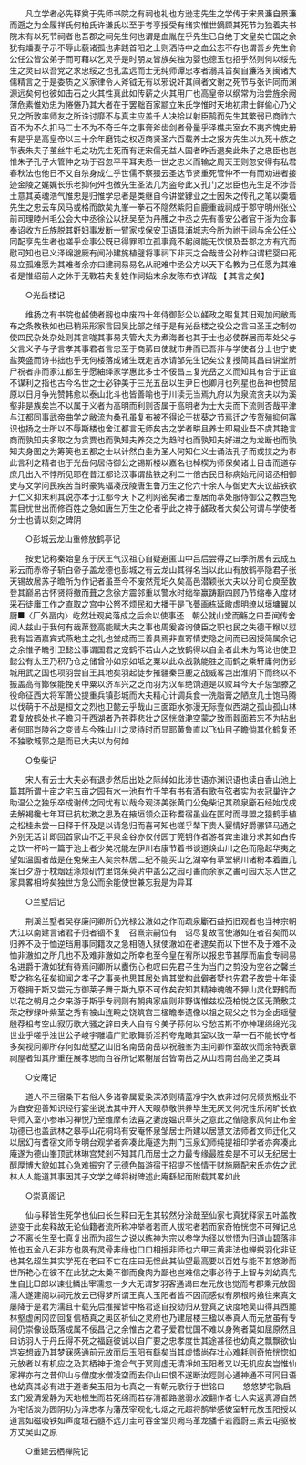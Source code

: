 <!-- { "loadSidebar": true } -->
　　凡立学者必先释奠于先师书院之有祠也礼也方逊志先生之学传于宋景濂自景濂而遡之为金履祥氏何柏氏许谦氏以至于考亭授受有绪实惟世嫡顾其死节为独着夫书院未有以死节祠者也吾郡之祠先生何也谓是血胤在乎先生已自绝于文皇矣亡国之余犹有燔妻子示不辱此藐诸孤也非践首阳之土则洒侍中之血公志不存也谓吾乡先生俞公任公皆公弟子而可藉以乞灵乎是时朋友皆族矣独为婴也德玉也招乎然则何以绥先生之灵曰以吾党之求忠绥之也孔孟远而士无纯师谭忠孝者溺其旨矣自濂洛关闽诸大儒精言之于是委质之义家律令人斧钺无有以邪说奸其间者文谢之死节与张许同而渊源远矣何也彼如击石之火其性真此如传薪之火其用广也高皇帝以纲常为治尝旌余阙薄危素惟劝忠为惓惓乃其大者在于罢黜百家颛立朱氏学惟时天地初肃士鲜偷心乃父兄之所敦率师友之所诛讨靡不与真主应盖千人决拾以射臣鹄而先生其繁弱已商祚六百不为不久扣马二士不为不奇壬午之事膏斧齿剑者骨量乎泽樵夫室女不夷齐愧史册有是乎是高皇帝以三十余年磨钝之权迈商贤圣六百载养士之报方先生以九死十族之节表朱夫子茧丝牛毛之功先生死而有迂宋儒无益人国者昨舌退矣此朱子之忠臣也岂惟朱子孔子大管仲之功于召忽平平耳夫悉一世之忠义而输之周天王则忽安得有私君春秋法也他日不又自杀身成仁乎世儒不察猥云圣达节贤重死管仲不一有而劝进者接迹金陵之娓娓长乐老抑何舛也微先生圣法几为盗夸此又孔门之忠臣也先生足不涉吾土意其英魂浩气惟忠是归惟学忠者是类继自今讲堂肄业之士因朱之传孔之笔以羮墙先生之忠云车风马或格而歆矣九峯一拳石不隐然紫阳自鹿重哉祠成于郡守明州张公前司理睦州毛公会大中丞徐公以抚吴至为丹雘之中丞之先有善安公者官于浙为佥事奉诏收方氏族脱其姙妇事发断一臂家戍保安卫语具浦城志今所为祔于祠与余公任公同配享先生者也嗟乎佥事公既已得罪即立孤事竟不躬阅能无饮恨及吾郡之方有亢而慰可知也已义泽绵邈厥有闻孙建旄植璧将事祠下非天之合哉昔公孙柞臼谓程婴曰死易立孤难愿为其难者余亦曰建祠易易名从祀难中丞公方以天下名教为己任愿为其难者是惟绍前人之休于无斁若夫复姓作祠始末余友陈布衣详哉 【 其言之矣】 

　　○光岳楼记 

　　维扬之有书院也鹾使者剏也中废四十年侍御彭公以鹾政之暇复其旧观加闳敝焉布之条教秩如也已稍采形家言因吴比部之绪于是有光岳楼之役公之言曰圣王之制勿使四民杂处杂处则其言哤其事易夫管大夫为煮海者也其于士也必使群居而萃处父与父言义子与子言孝其事君者言忠至于商苐曰使就市井而已吾非与学使者分士也宁使盐筴盛而诗书拙也乎无何楼落成诸生既走吉水请邹先生记矣公复授简其昌曰讲堂所尸祝者非而家江都生乎愿紬绎家学惠此多士不佞昌三复光岳之义而知其有合于正谊不谋利之指也古今名世之士必钟美于三光五岳以生尹日也卿月也列星也岳神也赞屈原以日月争光赞韩愈以泰山北斗也皆善喻也于川渎无当焉九府以为泉流贪夫以为溪壑非是族矣岂不以属于义者为高明而利则否属于高明者为士大夫而下流则否哉平津与江都同事武帝曲学之敝流为桑孔虽复布被不得论于拔葵之节焉迁之传货殖抑何寡识也扬之士所以不辱斯楼也舍江都言无师矣古之学者畊且养士即易业吾不虞其艳言商而孰知夫多取之为贪贾也而孰知夫养交之为趋时也而孰知夫好进之为龙断也而孰知夫身图之为筹筴也五都之士以计然白圭为圣人何知仁义士诵法孔子而或挟之为市此言利之精者也于光岳何居侍御公之锡斯楼以嘉名也棹楔为师保矣诸士目击而道存庶几出入不悖所见耶在昔江都论汉事谓盐铁之利二十倍古民日称病始元间诏丞相御史与文学问民疾苦当时豪隽辐凑茂陵唐生鲁万生之伦六十余人与御史大夫议盐铁欲开仁义抑末利其说亦本于江都今天下之利网密矣诸士羣居而萃处服侍御公之教岂免蒿目忧世出而修百姓之急如唐生万生之伦者乎此之禆于鹾政者大矣公何谓与学使者分士也请以刻之碑阴 

　　○彭城云龙山重修放鹤亭记 

　　按史记称秦始皇东于厌王气汉祖心自疑避匿山中吕后尝得之曰季所居有云成五彩云而赤帝子斩白帝子盖龙德也彭城之有云龙山其得名当以此山有放鹤亭隐君子张天锡故居苏子曕所为作记者虽至今不废然荒圯久矣高邑潜颖张大夫以分司仓庾至数登其巅吊古怀贤将撤而葺之念徐方震邻重以警水时绌举赢踌蹰四顾乃节缩奉入度材采石徒庸工作之直取之宫中公帑不烦民和大播于是飞甍画栋延敞虚明缭以垣墉翼以厨■〈厂外畐内〉屹然壮观矣落成之后余以使事还　朝公就山堂而觞之曰吾闻传舍阅人兹山于我何有哉苐登高能赋大夫之事也周爰咨询使臣之职也民之失德干糇以愆我有旨酒嘉宾式燕地主之礼也堂成而三善具焉非直寄情吏隐之间而已因授简属余记之余惟子瞻引卫懿公事谓国君之宠鹤不若山人之放鹤得以自全者此未为笃论也使卫懿公有太王乃积乃仓之储曾孙如京如坻之粟以此众战孰能胜之而鹤之乘轩庸何伤彭城用武之国也项羽尝自王其地矣羽起徒步摧疆秦巨鹿之战威畧岂出淮阴下而终以不振盖高有酇侯能挽关中粟以济军兴之乏而羽为汉军绝饷道是以败耳今天子惩邹滕之役命征西大将军萧公提重兵镇彭城而大夫精心计调兵食一洗脂膏之陋庶几士饱马腾以伐萌于不战是桓文之烈也卫懿云乎哉山三面距水弥漫无际壹似西湖之孤山孤山林君复放鹤处也子瞻习于西湖者乃苍莽悲壮之区恍潋滟空蒙之致而觌面若忘不为拈出者何耶岂陵谷之变昔与今殊山川之灵待时而显耶黄鲁直以飞仙目子瞻倘其化鹤复还不独歌城郭之是而已大夫以为何如 

　　○兔柴记 

　　宋人有云士大夫必有退步然后出处之际绰如此涉世语亦渊识语也读白香山池上篇其所谓十亩之宅五亩之园有水一池有竹千竿有书有酒有歌有弦者实为衣冠巢许之助温公之独乐卒成谢传之同忧有以哉今观济美张黄门公兔柴记其疏泉斸石经始戊戌去解褐纔七年耳已抗枕漱之思及在掖垣领众正称耆宿虽业在匡时而寻盟之猿鹤手植之松桂未尝一日释于怀及是以请急归而喜可知也嗟乎辇下贵人婴情好爵骡铎马通之外别无活计即回首家山不乏平泉金谷亦仅付园丁筦钥作者游者宾主谁分求其如白传之饮一杯吟一篇于池上者少矣况能左伊川右康节着书谈道焕山川之色而隐起华夷之望如温国者哉是在兔柴主人矣余林居二纪不能买山乞湖幸有草堂辋川诸粉本着置几案日夕游于枕烟廷涤烦矶竹里馆茱萸沜中盖公之园可畵而余家之畵可园大忘人世之家具畧相埒矣独世方急公而余能使世兼忘我是为异耳 

　　○兰墅后记 

　　荆溪兰墅者吴存廉问卿所仍光禄公澈如之作而疏泉斸石益拓旧观者也当神宗朝大江以南建言诸君子归者锢不复　召熹宗嗣位有　诏尽复故官使澈如在者召矣而以归养不及于恤逆珰用事同籍攻之急相随入狱使澈如在者逮矣而以下世不及于难不及恤非澈如之所几也不及难非澈如之所幸也至今皇在宥所以报忠节甚厚而庙食专祠易名进爵于澈如犹有待焉问卿所以衋伤心也叹曰先君子生为当门之剪没为空谷之馨兰墅之称名征矣抑闻之孝子之事亲也思其居处肯其堂构此僻者墅也先君子故尝十年读万卷拥于斯又尝元方御莱子舞于斯九原不可作矣安知其精神魂魄不狎山灵化野鹤而以花之朝月之夕来游于斯乎专祠则有朝典家庙则非野谋惟兹松茂柏悦之区无萧敷艾荣之秽绿叶紫茎之秀有被山连畹之饶筑宫三楹瞻奉遗像以祖之砚父之书为金卥瑶璧殷荐祖考空山寂历歌大骚之辞曰夫人自有兮美子荪何以兮愁苦斯不亦神理绵绵光我世业乎嗟乎浊世公子峻宇雕墙广贮歌舞骄淫矜夸鬼瞰其室以致一草一石不能长守者多矣视问卿所存何如哉墅之山旧名南岳南岳以祝融峯为主问卿作室故伙而余特表章祠屋者知其所重在展孝思而百谷所记累榭层台皆南岳之从山若南台高坐之类耳 

　　○安庵记 

　　道人不三宿桑下若俗人多诸眷属爱染深浓则精蓝凈宇久依非过何况倾赀剏业不为自安迎善知识经行宴坐说法其中开人天眼恭敬供养毕生无厌又何况性乐闲旷长依导师入室小参串习禅悦乃至维摩有法喜之妻庞媪识草头之意此之偕隐家风何止布金功德已也盖武林之皋亭山花桐坞有安庵怀泉邹居士所建以居慧文法师者文师迁化又以居幻有耆宿文师专明台观学者奔凑此庵遂为荆门玉泉幻师纯提祖印学者亦奔凑此庵遂为德山峯顶武林琳宫梵剎不知其几而居士之力最专缘最胜矣是不可以无纪居士醇厚博大貌如其心急难振穷了无德色每游宿于招提不恡情于财施厥配宋氏亦佐之武林人人能道其事因其子文学之峄将树碑述此庵繇起而附载其畧如此 

　　○崇真阁记 

　　仙与释皆生死学也仙曰长生释曰无生其较然分涂哉至仙家七真犹释家五叶盖教迹变于此矣释故无论仙籍者流所称冲举者若而人拔宅者若而家奇恠恍惚不可殚记总之不离长生至七真复出而为超生之说以练神为宗以参学为径以觉悟为归道山碧落非恠也五金八石非方也夙有灵骨非缘也口口相授非师也六甲三黄非法也蝉蜕羽化非证也其名超生其实学死在老曰不亡在庄曰无怛此其仙望最高要以百姓与能不甚悠渺而世所艳心在彼不在此犹之太羮不御而食肉为鄙也岂难信之事必待于上智与刘幼真先生自比□郎以谏批鳞出宰濡忽一夕大无谓梦羽客通谒曰左元放也觉而考郡乘元放固濡人遂建阁以祠元放云已得梦所谓王真人玉阳者皆不因而感似有夙根盻飨往来真文屡降于是君为濡且十载先后推擢皆中格君遂自投劾归从登真之诀度地吴山得其西麓林壑虚闲冈峦回复信栖真之奥区祈仙之灵府也乃建层楼三楹以奉真人而元放虽有专祠仍崇像设既落成属不佞昌记之余惟古之君子爱君忧国不难以身殉者莫如屈原然且曰访羽人于丹丘得不死之福庭彼诚以自广要之忠孝度世其途甚径也幼真之飘飘欲仙岂妄想哉乃其梦寐感通前元放而后玉阳有繇矣当其虚憍尚存壮心难耗则奇恠恍惚如元放者以有机应之及其栖神于澹合气于冥则虚无清凈如玉阳者又以无机应矣岂惟仙家禅亦有之昔仰山与僧度水僧凌空而去仰山曰恨不遂断汝踁则心通神通不可同日语也幼真其必有进于道者矣玉阳为七真之一有朝元歌行于世铭曰 
　　悠悠梦宅孰启玄门爰清爰静为天地根生而若死绵而若存清都路邈弱水波翻作者七人实返真源自然为宅恬淡为园阴功为泽忠孝为藩茂宰观化七烟之元超将鹄举感彼室轩元放玉阳授以道言如磁吸铁如声度垣石髓不远刀圭可吞金堂贝阙鸟革龙旙千岩霞蔚三素云屯驱彼方丈吴山之原 

　　○重建云栖禅院记 

